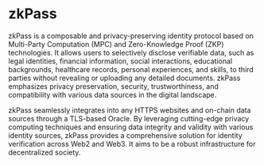 # zkPass

zkPass is a composable and privacy-preserving identity protocol based on Multi-Party Computation (MPC) and Zero-Knowledge Proof (ZKP) technologies. It allows users to selectively disclose verifiable data, such as legal identities, financial information, social interactions, educational backgrounds, healthcare records, personal experiences, and skills, to third parties without revealing or uploading any detailed documents. zkPass emphasizes privacy preservation, security, trustworthiness, and compatibility with various data sources in the digital landscape.

zkPass seamlessly integrates into any HTTPS websites and on-chain data sources through a TLS-based Oracle. By leveraging cutting-edge privacy computing techniques and ensuring data integrity and validity with various identity sources, zkPass provides a comprehensive solution for identity verification across Web2 and Web3. It aims to be a robust infrastructure for decentralized society.
